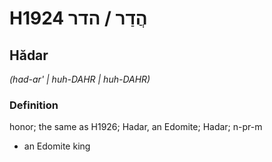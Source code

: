 # H1924 הֲדַר / הדר

## Hădar

_(had-ar' | huh-DAHR | huh-DAHR)_

### Definition

honor; the same as H1926; Hadar, an Edomite; Hadar; n-pr-m

- an Edomite king
